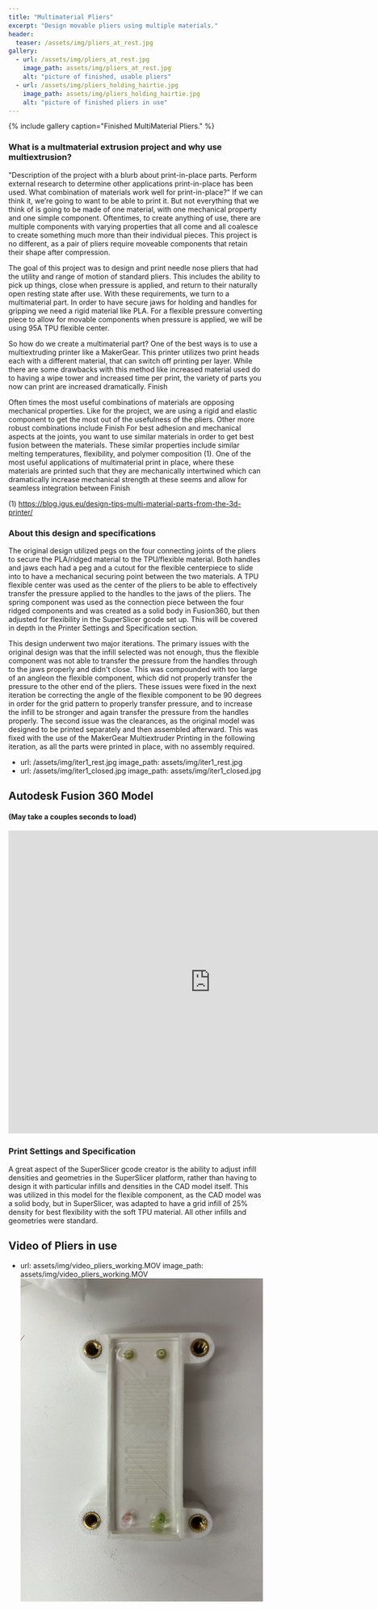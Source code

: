 ```yaml
---
title: "Multimaterial Pliers"
excerpt: "Design movable pliers using multiple materials."
header:
  teaser: /assets/img/pliers_at_rest.jpg
gallery:
  - url: /assets/img/pliers_at_rest.jpg
    image_path: assets/img/pliers_at_rest.jpg
    alt: "picture of finished, usable pliers"
  - url: /assets/img/pliers_holding_hairtie.jpg
    image_path: assets/img/pliers_holding_hairtie.jpg
    alt: "picture of finished pliers in use"
---
```

{% include gallery caption="Finished MultiMaterial Pliers." %}

### What is a multmaterial extrusion project and why use multiextrusion?
"Description of the project with a blurb about print-in-place parts. Perform external
research to determine other applications print-in-place has been used. What
combination of materials work well for print-in-place?"
If we can think it, we’re going to want to be able to print it. But not everything that we think of is going to be made of one material, with one mechanical property and one simple component. Oftentimes, to create anything of use, there are multiple components with varying properties that all come and all coalesce to create something much more than their individual pieces. This project is no different, as a pair of pliers require moveable components that retain their shape after compression. 

The goal of this project was to design and print needle nose pliers that had the utility and range of motion of standard pliers. This includes the ability to pick up things, close when pressure is applied, and return to their naturally open resting state after use.  With these requirements, we turn to a multimaterial part. In order to have secure jaws for holding and handles for gripping we need a rigid material like PLA. For a flexible pressure converting piece to allow for movable components when pressure is applied, we will be using 95A TPU flexible center. 

So how do we create a multimaterial part? One of the best ways is to use a multiextruding printer like a MakerGear. This printer utilizes two print heads each with a different material, that can switch off printing per layer. While there are some drawbacks with this method like increased material used do to having a wipe tower and increased time per print, the variety of parts you now can print are increased dramatically. Finish


Often times the most useful combinations of materials are opposing mechanical properties. Like for the project, we are using a rigid and elastic component to get the most out of the usefulness of the pliers. Other more robust combinations include Finish
For best adhesion and mechanical aspects at the joints, you want to use similar materials in order to get best fusion between the materials. These similar properties include similar melting temperatures, flexibility, and polymer composition (1).
One of the most useful applications of multimaterial print in place, where these materials are printed such that they are mechanically intertwined which can dramatically increase mechanical strength at these seems and allow for seamless integration between Finish

(1)	https://blog.igus.eu/design-tips-multi-material-parts-from-the-3d-printer/ 



### About this design and specifications
 The original design utilized pegs on the four connecting joints of the pliers to secure the PLA/ridged material to the TPU/flexible material. Both handles and jaws each had a peg and a cutout for the flexible centerpiece to slide into to have a mechanical securing point between the two materials. A TPU flexible center was used as the center of the pliers to be able to effectively transfer the pressure applied to the handles to the jaws of the pliers. The spring component was used as the connection piece between the four ridged components and was created as a solid body in Fusion360, but then adjusted for flexibility in the SuperSlicer gcode set up. This will be covered in depth in the Printer Settings and Specification section.
 
This design underwent two major iterations. The primary issues with the original design was that the infill selected was not enough, thus the flexible component was not able to transfer the pressure from the handles through to the jaws properly and didn't close. This was compounded with too large of an angleon the flexible component, which did not properly transfer the pressure to the other end of the pliers. These issues were fixed in the next iteration be correcting the angle of the flexible component to be 90 degrees in order for the grid pattern to properly transfer pressure, and to increase the infill to be stronger and again transfer the pressure from the handles properly. The second issue was the clearances, as the original model was designed to be printed separately and then assembled afterward. This was fixed with the use of the MakerGear Multiextruder Printing in the following iteration, as all the parts were printed in place, with no assembly required.
  - url: /assets/img/iter1_rest.jpg
    image_path: assets/img/iter1_rest.jpg
  - url: /assets/img/iter1_closed.jpg
    image_path: assets/img/iter1_closed.jpg


## Autodesk Fusion 360 Model
#### (May take a couples seconds to load)
<iframe src="https://vanderbilt643.autodesk360.com/shares/public/SH512d4QTec90decfa6e71755eaf1d0103a4?mode=embed" width="800" height="600" allowfullscreen="true" webkitallowfullscreen="true" mozallowfullscreen="true"  frameborder="0"></iframe>


### Print Settings and Specification
A great aspect of the SuperSlicer gcode creator is the ability to adjust infill densities and geometries in the SuperSlicer platform, rather than having to design it with particular infills and densities in the CAD model itself. This was utilized in this model for the flexible component, as the CAD model was a solid body, but in SuperSlicer, was adapted to have a grid infill of 25% density for best flexibility with the soft TPU material. All other infills and geometries were standard. 

  

## Video of Pliers in use
  - url: assets/img/video_pliers_working.MOV
    image_path: assets/img/video_pliers_working.MOV
[![microfluidic device video](https://github.com/z-marshall/z-marshall.github.io/blob/main/assets/img/microfluidic_model_in_holder.jpeg)](https://youtube.com/shorts/tdT8q8riBro?feature=share "microfluidic operating video")
